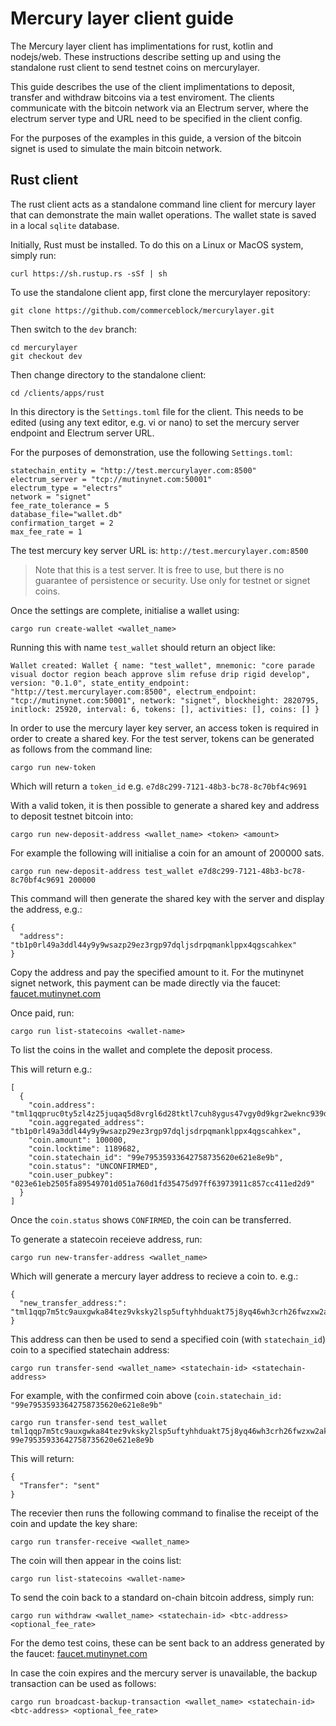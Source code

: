 # Mercury layer client guide

The Mercury layer client has implimentations for rust, kotlin and nodejs/web. These instructions describe setting up and using the standalone rust client to send testnet coins on mercurylayer. 

This guide describes the use of the client implimentations to deposit, transfer and withdraw bitcoins via a test enviroment. The clients communicate with the bitcoin network via an Electrum server, where the electrum server type and URL need to be specified in the client config. 

For the purposes of the examples in this guide, a version of the bitcoin signet is used to simulate the main bitcoin network. 


## Rust client

The rust client acts as a standalone command line client for mercury layer that can demonstrate the main wallet operations. The wallet state is saved in a local `sqlite` database. 

Initially, Rust must be installed. To do this on a Linux or MacOS system, simply run:

```
curl https://sh.rustup.rs -sSf | sh
```

To use the standalone client app, first clone the mercurylayer repository:

```
git clone https://github.com/commerceblock/mercurylayer.git
```

Then switch to the `dev` branch:

```
cd mercurylayer
git checkout dev
```

Then change directory to the standalone client:

```
cd /clients/apps/rust
```

In this directory is the `Settings.toml` file for the client. This needs to be edited (using any text editor, e.g. vi or nano) to set the mercury server endpoint and Electrum server URL. 

For the purposes of demonstration, use the following `Settings.toml`: 

```
statechain_entity = "http://test.mercurylayer.com:8500"
electrum_server = "tcp://mutinynet.com:50001"
electrum_type = "electrs"
network = "signet"
fee_rate_tolerance = 5
database_file="wallet.db"
confirmation_target = 2
max_fee_rate = 1
```

The test mercury key server URL is: `http://test.mercurylayer.com:8500`

> Note that this is a test server. It is free to use, but there is no guarantee of persistence or security. Use only for testnet or signet coins. 

Once the settings are complete, initialise a wallet using:

```
cargo run create-wallet <wallet_name>
```

Running this with name `test_wallet` should return an object like:

```
Wallet created: Wallet { name: "test_wallet", mnemonic: "core parade visual doctor region beach approve slim refuse drip rigid develop", version: "0.1.0", state_entity_endpoint: "http://test.mercurylayer.com:8500", electrum_endpoint: "tcp://mutinynet.com:50001", network: "signet", blockheight: 2820795, initlock: 25920, interval: 6, tokens: [], activities: [], coins: [] }
```

In order to use the mercury layer key server, an access token is required in order to create a shared key. For the test server, tokens can be generated as follows from the command line:

```
cargo run new-token
```

Which will return a `token_id` e.g. `e7d8c299-7121-48b3-bc78-8c70bf4c9691`

With a valid token, it is then possible to generate a shared key and address to deposit testnet bitcoin into:

```
cargo run new-deposit-address <wallet_name> <token> <amount>
```

For example the following will initialise a coin for an amount of 200000 sats. 

```
cargo run new-deposit-address test_wallet e7d8c299-7121-48b3-bc78-8c70bf4c9691 200000
```

This command will then generate the shared key with the server and display the address, e.g.:

```
{
  "address": "tb1p0rl49a3ddl44y9y9wsazp29ez3rgp97dqljsdrpqmanklppx4qgscahkex"
}
```

Copy the address and pay the specified amount to it. For the mutinynet signet network, this payment can be made directly via the faucet: [faucet.mutinynet.com](https://faucet.mutinynet.com/)

Once paid, run:

```
cargo run list-statecoins <wallet-name>
```

To list the coins in the wallet and complete the deposit process. 

This will return e.g.:

```
[
  {
    "coin.address": "tml1qqpruc0ty5zl4z25juqaq5d8vrgl6d28tktl7cuh8ygus47vgy0d9kgr2weknc939dy8sdlxy8w8ffwaczvzu844rcs33cwvdgerh2ytdwtsvajeh6",
    "coin.aggregated_address": "tb1p0rl49a3ddl44y9y9wsazp29ez3rgp97dqljsdrpqmanklppx4qgscahkex",
    "coin.amount": 100000,
    "coin.locktime": 1189682,
    "coin.statechain_id": "99e79535933642758735620e621e8e9b",
    "coin.status": "UNCONFIRMED",
    "coin.user_pubkey": "023e61eb2505fa89549701d051a760d1fd35475d97ff63973911c857cc411ed2d9"
  }
]
```

Once the `coin.status` shows `CONFIRMED`, the coin can be transferred. 

To generate a statecoin receieve address, run:

```
cargo run new-transfer-address <wallet_name>
```

Which will generate a mercury layer address to recieve a coin to. e.g.:

```
{
  "new_transfer_address:": "tml1qqp7m5tc9auxgwka84tez9vksky2lsp5uftyhhduakt75j8yq46wh3crh26fwzxw2akc43d9m0pvuhmuq57tcdtw7pz96zfsz8ck3d3jjf3q04re26"
}
```

This address can then be used to send a specified coin (with `statechain_id`) coin to a specified statechain address:

```
cargo run transfer-send <wallet_name> <statechain-id> <statechain-address>
```

For example, with the confirmed coin above (`coin.statechain_id: "99e79535933642758735620e621e8e9b"`

```
cargo run transfer-send test_wallet tml1qqp7m5tc9auxgwka84tez9vksky2lsp5uftyhhduakt75j8yq46wh3crh26fwzxw2akc43d9m0pvuhmuq57tcdtw7pz96zfsz8ck3d3jjf3q04re26 99e79535933642758735620e621e8e9b
```

This will return:

```
{
  "Transfer": "sent"
}
```

The recevier then runs the following command to finalise the receipt of the coin and update the key share:

```
cargo run transfer-receive <wallet_name>
```

The coin will then appear in the coins list:

```
cargo run list-statecoins <wallet-name>
```

To send the coin back to a standard on-chain bitcoin address, simply run:

```
cargo run withdraw <wallet_name> <statechain-id> <btc-address> <optional_fee_rate>
```

For the demo test coins, these can be sent back to an address generated by the faucet: [faucet.mutinynet.com](https://faucet.mutinynet.com/)

In case the coin expires and the mercury server is unavailable, the backup transaction can be used as follows:

```
cargo run broadcast-backup-transaction <wallet_name> <statechain-id> <btc-address> <optional_fee_rate>
```

